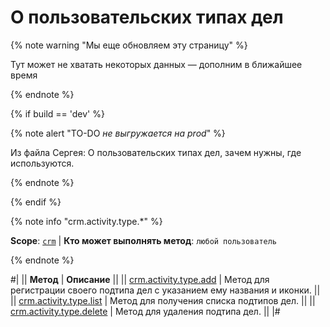 # О пользовательских типах дел

{% note warning "Мы еще обновляем эту страницу" %}

Тут может не хватать некоторых данных — дополним в ближайшее время

{% endnote %}

{% if build == 'dev' %}

{% note alert "TO-DO _не выгружается на prod_" %}

Из файла Сергея:
О пользовательских типах дел, зачем нужны, где используются.

{% endnote %}

{% endif %}

{% note info "crm.activity.type.*" %}

**Scope**: [`crm`](../../../../scopes/permissions.md) | **Кто может выполнять метод**: `любой пользователь`

{% endnote %}

#|
|| **Метод** | **Описание** ||
|| [crm.activity.type.add](./crm-activity-type-add.md) | Метод для регистрации своего подтипа дел с указанием ему названия и иконки. ||
|| [crm.activity.type.list](./crm-activity-type-list.md) | Метод для получения списка подтипов дел. ||
|| [crm.activity.type.delete](./crm-activity-type-delete.md) | Метод для удаления подтипа дел. ||
|#